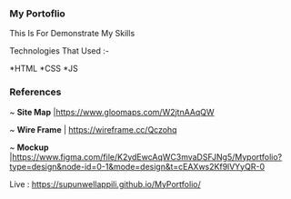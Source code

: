 ### **My Portoflio**

This Is For Demonstrate My Skills

Technologies That Used :-


*HTML
*CSS
*JS


### **References**

~ **Site Map** |https://www.gloomaps.com/W2jtnAAqQW



~ **Wire Frame** | https://wireframe.cc/Qczohq


~ **Mockup** |https://www.figma.com/file/K2ydEwcAqWC3mvaDSFJNg5/Myportfolio?type=design&node-id=0-1&mode=design&t=cEAXws2Kf9lVYyQR-0



Live : https://supunwellappili.github.io/MyPortfolio/


